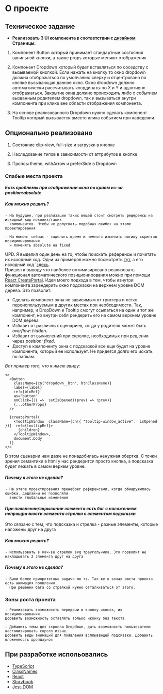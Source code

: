 # О проекте

## Техническое задание

- **Реализовать 3 UI компонента в соответствии с [дизайном](https://www.figma.com/file/OseNWZWoC2aMv1yTEUNIAo/Tasks-for-the-test-period?node-id=0%3A1&t=3ir3uf3gLVXCiYRQ-1)**
  **Страницы:**

1. Компонент Button который принимает стандартные состояния ванильной кнопки, а также props которые меняют отображения

2. Компонент Dropdown который будет вставляться по соседству с вызываемой кнопкой. Если нажать на кнопку то окно dropdown должна отображаться по умолчанию сверху и отцентрована по кнопке вызывающая данное окно.
   Окно dropdown должно автоматически рассчитывать координаты по X и Y и адаптивно отображаться.
   Закрытие окна должно происходить либо с событием вызванным родителем dropdown, так и вызываться внутри компонента при клике вне области отображения компонента.

3. На основе реализованного Dropdown нужно сделать компонент Tooltip который вызывается вместо клика событием при наведении.

## Опционально реализовано

1. Состояние clip-view, full-size и загрузки в кнопке

2. Наследование типов в зависимости от аттрибутов в кнопке

3. Пропсы theme, withArrow и preferSide в Dropdown

### Слабые места проекта

#### _Есть проблемы при отображении окна по краям из-за position:absolute_

##### Как можно решить?

    - На будущее, при реализации таких вещей стоит смотреть референсы на исходный код похожих/таких
      компонентов. Чтобы не допускать подобных ошибок на этапе проектирования

    - На момент сейчас - выделить время и немного изменить логику скриптов позиционирования
      и поменять absolute на fixed
      
 UPD. Я выделил один день на то, чтобы поискать референсы и почитать их исходный код. Одни из примеров можно посмотреть [тут](https://flatpickr.js.org/examples/), а его исходный код `[здесь](https://github.com/flatpickr/flatpickr).  
Пришел к выводу что наиболее оптимизировано реализовать функционал автоматического позиционирования можно при помощи [React CreatePortal](https://react.dev/reference/react-dom/createPortal). 
Идея моего подхода в том, чтобы изнутри компонента зарендерить окно подсказки на верхнем уровне DOM дерева. Это позволит:
- Сделать компонент окна не зависимым от триггера и легко переиспользуемым в других местах при необходимости. Так, например, и DropDown и Tooltip смогут ссылаться на один и тот же компонент, но внутри себя рендерить его на самом верхнем уровне DOM дерева
- Избавит от различных сценариев, когда у родителя может быть _overflow: hidden_.
- Избавит от вычислений при скролле, необходимых при решении через _position: fixed_.
- Доступ к компоненту окна с подсказкой все еще будет на уровне компонента, который ее использует. Не придется долго его искать по папкам. 

*Вот пример того, что я имею ввиду:*
```
<>
  <Button
    className={cn("dropdown__btn", btnClassName)}
    label={label}
    ref={btnRef}
    as="button"
    onClick={() =>  setIsOpened((prev) => !prev)}
    {...otherProps}
  />
  
  {createPortal(
    <TooltipWindow  className={cn({ "tooltip-window_active":  isOpened })}  ref={tooltipRef}>
      {children}
    </TooltipWindow>,
    document.body
  )}
</>
```

В этом сценарии нам даже не понадобилась ненужная обертка. С точки зрения семантики в html у нас рендерится просто кнопка, а подсказка будет лежать в самом верхем уровне.

##### Почему я этого не сделал?

    - На этапе проектирования пренебрег референсами, когда обнаружилась ошибка, дедлайны не позволяли
      внести глобальные изменения

#### _При появлении/скрывании элемента есть баг с наложением непрощрачности элемента стрелки с элементом подсказки_

Это связано с тем, что подсказка и стрелка - разные элементы, которые наложены друг на друга

##### Как можно решить?

    - Использовать в кач-ве стрелки svg треугольника. Это позволит не накладывать 2 элемента друг на друга

##### Почему я этого не сделал?

    - Были более приоритетные задачи по тз. Так же в зонах роста проекта есть анимация появления.
      При решении бага со стрелкой нужно отталкиваться от этого.

### Зоны роста проекта

    - Реализовать возможность передачи в кнопку иконок, их позиционирования. 
    Добавить возможность оставлять только иконку без текста

    - Добавить темы для скролла Dropdown, дать возможность пользователю кастомизировать скролл извне. 
    Добавить виды анимаций для появления всплывающей подсказки. Добавить вложенность дропдаунов

## При разработке испольовались

- [TypeScript](https://www.typescriptlang.org/docs/)
- [ClassNames](https://www.npmjs.com/package/classnames)
- [React](https://ru.reactjs.org/)
- [Storybook](https://storybook.js.org/)
- [Jest-DOM](https://testing-library.com/docs/ecosystem-jest-dom/)
